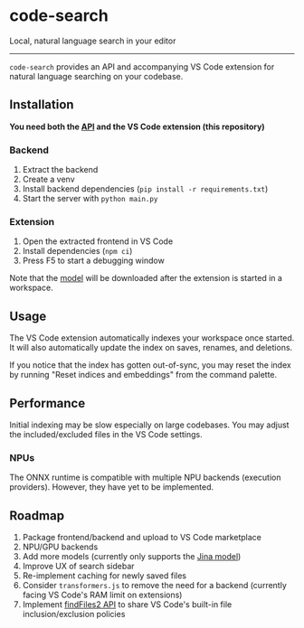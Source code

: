 # code-search

Local, natural language search in your editor

---

`code-search` provides an API and accompanying VS Code extension for natural language searching on your codebase.

## Installation

**You need both the [API](https://github.com/sheepymeh/code-search-backend) and the VS Code extension (this repository)**

### Backend

1. Extract the backend
2. Create a venv
4. Install backend dependencies (`pip install -r requirements.txt`)
5. Start the server with `python main.py`

### Extension
1. Open the extracted frontend in VS Code
2. Install dependencies (`npm ci`)
3. Press F5 to start a debugging window

Note that the [model](https://huggingface.co/jinaai/jina-embeddings-v2-base-code) will be downloaded after the extension is started in a workspace.

## Usage

The VS Code extension automatically indexes your workspace once started. It will also automatically update the index on saves, renames, and deletions.

If you notice that the index has gotten out-of-sync, you may reset the index by running "Reset indices and embeddings" from the command palette.

## Performance

Initial indexing may be slow especially on large codebases. You may adjust the included/excluded files in the VS Code settings.

### NPUs

The ONNX runtime is compatible with multiple NPU backends (execution providers). However, they have yet to be implemented.

## Roadmap

1. Package frontend/backend and upload to VS Code marketplace
2. NPU/GPU backends
3. Add more models (currently only supports the [Jina model](https://huggingface.co/jinaai/jina-embeddings-v2-base-code))
4. Improve UX of search sidebar
5. Re-implement caching for newly saved files
6. Consider `transformers.js` to remove the need for a backend (currently facing VS Code's RAM limit on extensions)
7. Implement [findFiles2 API](https://github.com/microsoft/vscode/issues/48674) to share VS Code's built-in file inclusion/exclusion policies